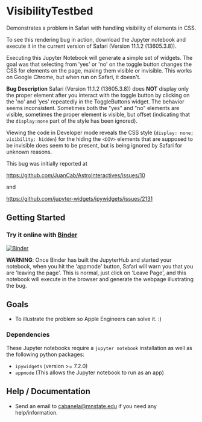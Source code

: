 VisibilityTestbed
==================

Demonstrates a problem in Safari with handling visibility of elements in CSS.

To see this rendering bug in action, download the Jupyter notebook and execute
it in the current version of Safari (Version 11.1.2 (13605.3.8)).  

Executing this Jupyter Notebook will generate a simple set of widgets.  The
goal was that selecting from 'yes' or 'no' on the toggle button changes the CSS
for elements on the page, making them visible or invisible.  This works on
Google Chrome, but when run on Safari, it doesn't.  

**Bug Description**  Safari (Version 11.1.2 (13605.3.8)) does **NOT** display
only the proper element after you interact with the toggle button by clicking
on the 'no' and 'yes' repeatedly in the ToggleButtons widget.  The behavior
seems inconsistent. Sometimes both the "yes" and "no" elements are visible,
sometimes the proper element is visible, but offset (indicating that the
`display:none` part of the style has been ignored).

Viewing the code in Developer mode reveals the CSS style (`display: none;
visibility: hidden`) for the hiding the `<DIV>` elements that are supposed to
be invisible does seem to be present, but is being ignored by Safari for
unknown reasons.

This bug was initially reported at

https://github.com/JuanCab/AstroInteractives/issues/10

and

https://github.com/jupyter-widgets/ipywidgets/issues/2131

Getting Started
---------------

### Try it online with [Binder](http://mybinder.org/)

[![Binder](https://mybinder.org/badge.svg)](https://mybinder.org/v2/gh/JuanCab/VisibilityTestbed/master?filepath=index.ipynb)

**WARNING**: Once Binder has built the JupyterHub and started your notebook,
when you hit the 'appmode' button, Safari will warn you that you are 'leaving
the page'.  This is normal, just click on 'Leave Page', and this notebook will
execute in the browser and generate the webpage illustrating the bug. 


Goals
-----

- To illustrate the problem so Apple Engineers can solve it. :)

### Dependencies

These Jupyter notebooks require a `jupyter notebook` installation as well as the following python packages:

- `ipywidgets` (version >= 7.2.0)
- `appmode` (This allows the Jupyter notebook to run as an app)

Help / Documentation
--------------------

- Send an email to cabanela@mnstate.edu if you need any help/information.
